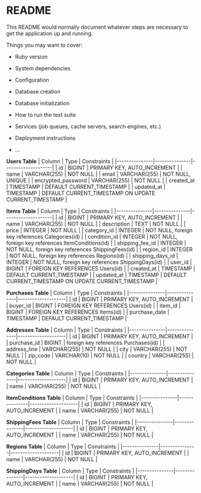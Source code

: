 # README

This README would normally document whatever steps are necessary to get the
application up and running.

Things you may want to cover:

* Ruby version

* System dependencies

* Configuration

* Database creation

* Database initialization

* How to run the test suite

* Services (job queues, cache servers, search engines, etc.)

* Deployment instructions

* ...


**Users Table**
| Column        | Type          | Constraints        |
|---------------|---------------|--------------------|
| id            | BIGINT        | PRIMARY KEY, AUTO_INCREMENT |
| name          | VARCHAR(255)  | NOT NULL           |
| email         | VARCHAR(255)  | NOT NULL, UNIQUE   |
| encrypted_password | VARCHAR(255) | NOT NULL        |
| created_at    | TIMESTAMP     | DEFAULT CURRENT_TIMESTAMP |
| updated_at    | TIMESTAMP     | DEFAULT CURRENT_TIMESTAMP ON UPDATE CURRENT_TIMESTAMP |


**Items Table**
| Column        | Type          | Constraints        |
|---------------|---------------|--------------------|
| id            | BIGINT        | PRIMARY KEY, AUTO_INCREMENT |
| name          | VARCHAR(255)  | NOT NULL           |
| description   | TEXT          | NOT NULL           |
| price         | INTEGER       | NOT NULL           |
| category_id   | INTEGER       | NOT NULL, foreign key references Categories(id) |
| condition_id  | INTEGER       | NOT NULL, foreign key references ItemConditions(id) |
| shipping_fee_id | INTEGER     | NOT NULL, foreign key references ShippingFees(id) |
| region_id     | INTEGER       | NOT NULL, foreign key references Regions(id) |
| shipping_days_id | INTEGER    | NOT NULL, foreign key references ShippingDays(id) |
| user_id       | BIGINT        | FOREIGN KEY REFERENCES Users(id) |
| created_at    | TIMESTAMP     | DEFAULT CURRENT_TIMESTAMP |
| updated_at    | TIMESTAMP     | DEFAULT CURRENT_TIMESTAMP ON UPDATE CURRENT_TIMESTAMP |


**Purchases Table**
| Column        | Type          | Constraints        |
|---------------|---------------|--------------------|
| id            | BIGINT        | PRIMARY KEY, AUTO_INCREMENT |
| buyer_id      | BIGINT        | FOREIGN KEY REFERENCES Users(id) |
| item_id       | BIGINT        | FOREIGN KEY REFERENCES Items(id) |
| purchase_date | TIMESTAMP     | DEFAULT CURRENT_TIMESTAMP |


**Addresses Table**
| Column        | Type          | Constraints        |
|---------------|---------------|--------------------|
| id            | BIGINT        | PRIMARY KEY, AUTO_INCREMENT |
| purchase_id   | BIGINT        | foreign key references Purchases(id) |
| address_line  | VARCHAR(255)  | NOT NULL           |
| city          | VARCHAR(255)  | NOT NULL           |
| zip_code      | VARCHAR(10)   | NOT NULL           |
| country       | VARCHAR(255)  | NOT NULL           |


**Categories Table** 
| Column        | Type          | Constraints        |
|---------------|---------------|--------------------|
| id            | BIGINT        | PRIMARY KEY, AUTO_INCREMENT |
| name          | VARCHAR(255)  | NOT NULL           |


**ItemConditions Table**
| Column        | Type          | Constraints        |
|---------------|---------------|--------------------|
| id            | BIGINT        | PRIMARY KEY, AUTO_INCREMENT |
| name          | VARCHAR(255)  | NOT NULL           |

 **ShippingFees Table** 
| Column        | Type          | Constraints        |
|---------------|---------------|--------------------|
| id            | BIGINT        | PRIMARY KEY, AUTO_INCREMENT |
| name          | VARCHAR(255)  | NOT NULL           |


**Regions Table** 
| Column        | Type          | Constraints        |
|---------------|---------------|--------------------|
| id            | BIGINT        | PRIMARY KEY, AUTO_INCREMENT |
| name          | VARCHAR(255)  | NOT NULL           |


**ShippingDays Table** 
| Column        | Type          | Constraints        |
|---------------|---------------|--------------------|
| id            | BIGINT        | PRIMARY KEY, AUTO_INCREMENT |
| name          | VARCHAR(255)  | NOT NULL           |
